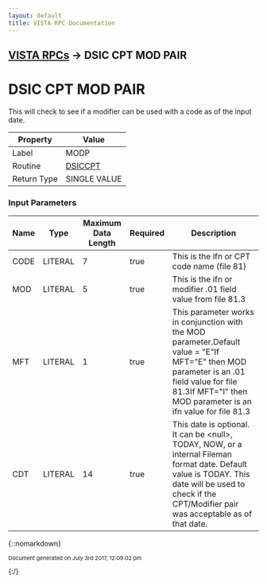 ```yaml
---
layout: default
title: VISTA RPC Documentation
---
```


## [VISTA RPCs](TableOfContents) &#8594; DSIC CPT MOD PAIR
# DSIC CPT MOD PAIR

This will check to see if a modifier can be used with a code as of the input date.

Property | Value
--- | ---
Label | MODP
Routine | [DSICCPT](http://code.osehra.org/dox/Routine_DSICCPT_source.html)
Return Type | SINGLE VALUE


### Input Parameters

Name | Type | Maximum Data Length | Required | Description
--- | --- | --- | --- | ---
CODE | LITERAL | 7 | true | This is the ifn or CPT code name (file 81)
MOD | LITERAL | 5 | true | This is the ifn or modifier .01 field value from file 81.3
MFT | LITERAL | 1 | true | This parameter works in conjunction with the MOD parameter.Default value &#x3D; &quot;E&quot;If MFT&#x3D;&quot;E&quot; then MOD parameter is an .01 field value for file 81.3If MFT&#x3D;&quot;I&quot; then MOD parameter is an ifn value for file 81.3
CDT | LITERAL | 14 | true | This date is optional.  It can be &lt;null&gt;, TODAY, NOW, or a internal Fileman format date.  Default value is TODAY.  This date will be used to check if the CPT/Modifier pair was acceptable as of that date.



{::nomarkdown} <br/><p style="font-size: 11px">Document generated on July 3rd 2017, 12:09:02 pm</p>{:/}